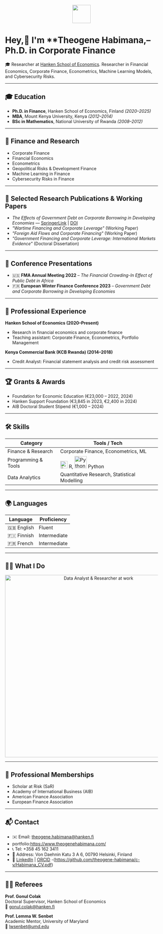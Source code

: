 <p align="center">
  <img src="https://media.giphy.com/media/hvRJCLFzcasrR4ia7z/giphy.gif" width="60"/>
</p>

#  Hey,👋 I'm **Theogene Habimana,– Ph.D. in Corporate Finance

🎓 Researcher at [Hanken School of Economics](https://www.hanken.fi/). Researcher in Financial Economics, Corporate Finance, Econometrics, Machine Learning Models, and Cybersecurity Risks.  

---

## 🎓 Education

- **Ph.D. in Finance**, Hanken School of Economics, Finland *(2020–2025)*  
- **MBA**, Mount Kenya University, Kenya *(2012–2014)*  
- **BSc in  Mathematics**, National University of Rwanda *(2008–2012)*  

---

## 💼 Finance and Research

- Corporate Finance  
- Financial Economics  
- Econometrics  
- Geopolitical Risks & Development Finance  
- Machine Learning in Finance
- Cybersecurity Risks in Finance

---

## 📄 Selected Research Publications & Working Papers

- *The Effects of Government Debt on Corporate Borrowing in Developing Economies* — [SpringerLink](https://link.springer.com/article/10.1057/s41267-025-00791-1) | [DOI](https://doi.org/10.1057/s41267-025-00791-1) 
- *"Wartime Financing and Corporate Leverage"* (Working Paper)  
- *"Foreign Aid Flows and Corporate Financing"* (Working Paper)  
- *"Government Financing and Corporate Leverage: International Markets Evidence"* (Doctoral Dissertation)

---

## 🎤 Conference Presentations

- 🇺🇸 **FMA Annual Meeting 2022** – *The Financial Crowding-In Effect of Public Debt in Africa*  
- 🇫🇷 **European Winter Finance Conference 2023** – *Government Debt and Corporate Borrowing in Developing Economies*

---

## 💼 Professional Experience

**Hanken School of Economics (2020–Present)**  
- Research in financial economics and corporate finance  
- Teaching assistant: Corporate Finance, Econometrics, Portfolio Management

**Kenya Commercial Bank (KCB Rwanda) (2014–2018)**  
- Credit Analyst: Financial statement analysis and credit risk assessment

---

## 🏆 Grants & Awards

- Foundation for Economic Education (€23,000 – 2022, 2024)  
- Hanken Support Foundation (€3,845 in 2023, €2,400 in 2024)  
- AIB Doctoral Student Stipend (€1,000 – 2024)

---

## 🛠️ Skills

| Category             | Tools / Tech                            |
|----------------------|-----------------------------------------|
| Finance & Research   | Corporate Finance, Econometrics, ML     |
| Programming & Tools  | <img src="https://www.r-project.org/logo/Rlogo.png" alt="R" width="24"/> R, <img src="https://www.python.org/static/community_logos/python-logo.png" alt="Python" width="40"/> Python |
| Data Analytics       | Quantitative Research, Statistical Modelling |

---

## 🌍 Languages

| Language | Proficiency |
|----------|-------------|
| 🇬🇧 English | Fluent |
| 🇫🇮 Finnish | Intermediate |
| 🇫🇷 French  | Intermediate |

---

## 👩‍💻 What I Do

<p align="center">
  <img src="https://cdn.pixabay.com/photo/2018/04/18/18/56/data-3338803_960_720.jpg" alt="Data Analyst & Researcher at work" width="600"/>
</p>

---

## 👥 Professional Memberships

- Scholar at Risk (SaR)  
- Academy of International Business (AIB)  
- American Finance Association  
- European Finance Association

---

## 📬 Contact

- ✉️ Email: theogene.habimana@hanken.fi
- portfolio:https://www.theogenehabimana.com/
- 📞 Tel: +358 45 162 3411  
- 📍 Address: Von Daehnin Katu 3 A 6, 00790 Helsinki, Finland  
- 🔗 [LinkedIn](https://www.linkedin.com/in/theogene-habimana-91679160) | [ORCID](https://orcid.org/0000-0002-5203-8452)
  -(https://github.com/theogene-habimana/c-v/Habimana_CV.pdf)

---

## 🧑‍🏫 Referees

**Prof. Gonul Colak**  
Doctoral Supervisor, Hanken School of Economics  
📧 gonul.colak@hanken.fi  

**Prof. Lemma W. Senbet**  
Academic Mentor, University of Maryland  
📧 lwsenbet@umd.edu  
